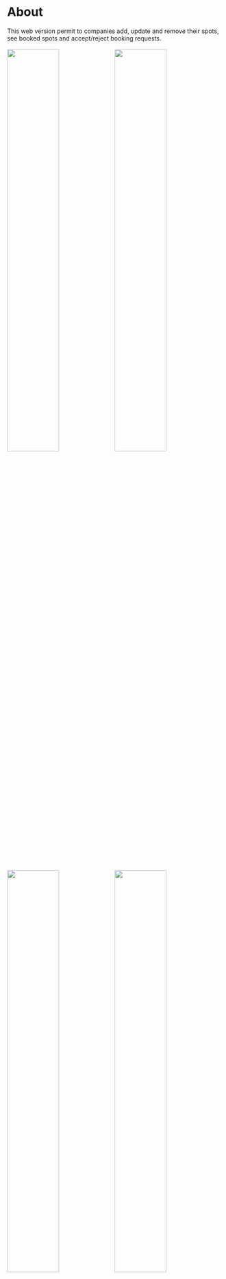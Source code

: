 # About
This web version permit to companies add, update and remove their spots, see booked spots and accept/reject booking requests.<br/><br/>
<img src="https://raw.githubusercontent.com/DiegoVictor/omnistack-9/master/web/screenshots/dashboard.jpg" width="49%"/>
<img src="https://raw.githubusercontent.com/DiegoVictor/omnistack-9/master/web/screenshots/details.jpg" width="49%"/>
<img src="https://raw.githubusercontent.com/DiegoVictor/omnistack-9/master/web/screenshots/details-bookings.jpg" width="49%"/>
<img src="https://raw.githubusercontent.com/DiegoVictor/omnistack-9/master/web/screenshots/edit.jpg" width="49%" />

# Install
```
$ yarn
```

# Dependencies
Was installed and configured the `eslint` and `prettier` to keep the code clean and patterned.

# Reactotron
This project is configured with [Reactotron](https://github.com/infinitered/reactotron), just open the Reactotron GUI before the app is up and running, after start the app Reactotron will identify new connections.

# .env
Rename the `.env.example` to `.env` then just update with yours settings.

# API
Start the server in the [`api`](https://github.com/DiegoVictor/omnistack-9/tree/master/api) folder (see its README for more information). If any change in the api's port or host was made remember to update the `.env` too.

# Start up
```
$ yarn start
```

# Tests
```
$ yarn test
```
> And `yarn coverage` to run tests with coverage
